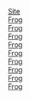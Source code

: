<a href="https://lemon4ik6484.github.io/pictures_for_my-server/">Site</a><br>
<a href="">Frog</a><br>
<a href="">Frog</a><br>
<a href="">Frog</a><br>
<a href="">Frog</a><br>
<a href="">Frog</a><br>
<a href="">Frog</a><br>
<a href="">Frog</a><br>
<a href="">Frog</a><br>
<a href="">Frog</a><br>
